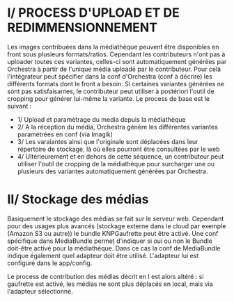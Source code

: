 # I/ PROCESS D'UPLOAD ET DE REDIMMENSIONNEMENT

Les images contribuées dans la médiathèque peuvent être disponibles en front sous plusieurs formats/ratios. Cependant les contributeurs n'ont pas à uploader toutes ces variantes, celles-ci sont automatiquement générées par Orchestra à partir de l'unique média uploadé par le contributeur.
Pour celà l'intégrateur peut spécifier dans la conf d'Orchestra (conf à décrire) les différents formats dont le front a besoin.
Si certaines variantes générées ne sont pas satisfaisantes, le contributeur peut utiliser à postériori l'outil de cropping pour générer lui-même la variante.
Le process de base est le suivant :
* 1/ Upload et paramètrage du media depuis la médiathèque
* 2/ A la réception du média, Orchestra génère les différentes variantes paramétrées en conf (via Imagik)
* 3/ Les varaiantes ainsi que l'originale sont déplacées dans leur répertoire de stockage, là où elles pourront être consultées par le web
* 4/ Ultérieurement et en dehors de cette séquence, un contributeur peut utiliser l'outil de cropping de la médiathèque pour surcharger une ou plusieurs des variantes automatiquement générées par Orchestra.

# II/ Stockage des médias
Basiquement le stockage des médias se fait sur le serveur web. Cependant pour des usages plus avancés (stockage externe dans le cloud par exemple (Amazon S3 ou autre)) le bundle KNPGaufrette peut être activé. Une conf spécifique dans MediaBundle permet d'indiquer si oui ou non le Bundle doit-être activé pour la médiathèque. Dans ce cas la conf de MediaBundle indique également quel adapteur doit être utilisé. L'adapteur lui est configuré dans le app/config.

Le process de contribution des médias décrit en I est alors altéré : si gaufrette est activé, les médias ne sont plus déplacés en local, mais via l'adapteur sélectionné.